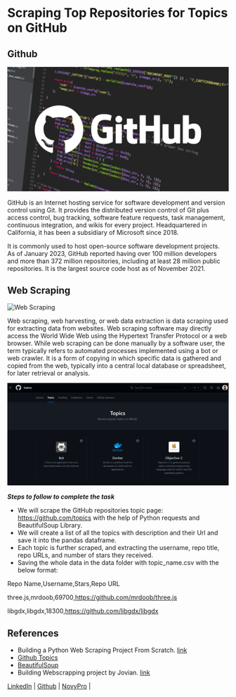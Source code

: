 # Scraping Top Repositories for Topics on GitHub

## Github

![](github.png "Github")

GitHub is an Internet hosting service for software development and version control using Git. It provides the distributed version control of Git plus access control, bug tracking, software feature requests, task management, continuous integration, and wikis for every project. Headquartered in California, it has been a subsidiary of Microsoft since 2018.

It is commonly used to host open-source software development projects. As of January 2023, GitHub reported having over 100 million developers and more than 372 million repositories, including at least 28 million public repositories. It is the largest source code host as of November 2021.

## Web Scraping

![](scrapping.png "Web Scraping")

Web scraping, web harvesting, or web data extraction is data scraping used for extracting data from websites. Web scraping software may directly access the World Wide Web using the Hypertext Transfer Protocol or a web browser. While web scraping can be done manually by a software user, the term typically refers to automated processes implemented using a bot or web crawler. It is a form of copying in which specific data is gathered and copied from the web, typically into a central local database or spreadsheet, for later retrieval or analysis.

![](topic.png)

***Steps to follow to complete the task***
- We will scrape the GitHub repositories topic page: https://github.com/topics with the help of Python requests and BeautifulSoup Library.
- We will create a list of all the topics with description and their Url and save it into the pandas dataframe.
- Each topic is further scraped, and extracting the username, repo title, repo URLs, and number of stars they received.
- Saving the whole data in the data folder with topic_name.csv with the below format:

Repo Name,Username,Stars,Repo URL

three.js,mrdoob,69700,https://github.com/mrdoob/three.js

libgdx,libgdx,18300,https://github.com/libgdx/libgdx

## References
- Building a Python Web Scraping Project From Scratch. [link](https://jovian.com/aakashns/python-web-scraping-project-guide)
- [Github Topics](https://github.com/topics)
- [BeautifulSoup](https://www.crummy.com/software/BeautifulSoup/bs4/doc/)
- Building Webscrapping project by Jovian. [link](https://www.youtube.com/watch?v=RKsLLG-bzEY)

<nav>
<a href="https://www.linkedin.com/in/rathore793/">LinkedIn</a> |
<a href="https://github.com/rathore793">Github</a> |
<a href="https://www.novypro.com/profile_projects/rahulrathore">NovyPro</a> |
</nav>

